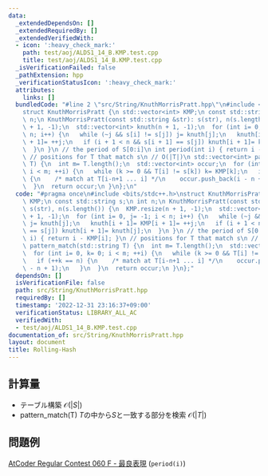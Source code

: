 ```yaml
---
data:
  _extendedDependsOn: []
  _extendedRequiredBy: []
  _extendedVerifiedWith:
  - icon: ':heavy_check_mark:'
    path: test/aoj/ALDS1_14_B.KMP.test.cpp
    title: test/aoj/ALDS1_14_B.KMP.test.cpp
  _isVerificationFailed: false
  _pathExtension: hpp
  _verificationStatusIcon: ':heavy_check_mark:'
  attributes:
    links: []
  bundledCode: "#line 2 \"src/String/KnuthMorrisPratt.hpp\"\n#include <bits/stdc++.h>\n\
    struct KnuthMorrisPratt {\n std::vector<int> KMP;\n const std::string s;\n int\
    \ n;\n KnuthMorrisPratt(const std::string &str): s(str), n(s.length()) {\n  KMP.resize(n\
    \ + 1, -1);\n  std::vector<int> knuth(n + 1, -1);\n  for (int i= 0, j= -1; i <\
    \ n; i++) {\n   while (~j && s[i] != s[j]) j= knuth[j];\n   knuth[i + 1]= KMP[i\
    \ + 1]= ++j;\n   if (i + 1 < n && s[i + 1] == s[j]) knuth[i + 1]= knuth[j];\n\
    \  }\n }\n // the period of S[0:i]\n int period(int i) { return i - KMP[i]; }\n\
    \ // positions for T that match s\n // O(|T|)\n std::vector<int> pattern_match(std::string\
    \ T) {\n  int m= T.length();\n  std::vector<int> occur;\n  for (int i= 0, k= 0;\
    \ i < m; ++i) {\n   while (k >= 0 && T[i] != s[k]) k= KMP[k];\n   if (++k == n)\
    \ {\n    /* match at T[i-n+1 ... i] */\n    occur.push_back(i - n + 1);\n   }\n\
    \  }\n  return occur;\n }\n};\n"
  code: "#pragma once\n#include <bits/stdc++.h>\nstruct KnuthMorrisPratt {\n std::vector<int>\
    \ KMP;\n const std::string s;\n int n;\n KnuthMorrisPratt(const std::string &str):\
    \ s(str), n(s.length()) {\n  KMP.resize(n + 1, -1);\n  std::vector<int> knuth(n\
    \ + 1, -1);\n  for (int i= 0, j= -1; i < n; i++) {\n   while (~j && s[i] != s[j])\
    \ j= knuth[j];\n   knuth[i + 1]= KMP[i + 1]= ++j;\n   if (i + 1 < n && s[i + 1]\
    \ == s[j]) knuth[i + 1]= knuth[j];\n  }\n }\n // the period of S[0:i]\n int period(int\
    \ i) { return i - KMP[i]; }\n // positions for T that match s\n // O(|T|)\n std::vector<int>\
    \ pattern_match(std::string T) {\n  int m= T.length();\n  std::vector<int> occur;\n\
    \  for (int i= 0, k= 0; i < m; ++i) {\n   while (k >= 0 && T[i] != s[k]) k= KMP[k];\n\
    \   if (++k == n) {\n    /* match at T[i-n+1 ... i] */\n    occur.push_back(i\
    \ - n + 1);\n   }\n  }\n  return occur;\n }\n};"
  dependsOn: []
  isVerificationFile: false
  path: src/String/KnuthMorrisPratt.hpp
  requiredBy: []
  timestamp: '2022-12-31 23:16:37+09:00'
  verificationStatus: LIBRARY_ALL_AC
  verifiedWith:
  - test/aoj/ALDS1_14_B.KMP.test.cpp
documentation_of: src/String/KnuthMorrisPratt.hpp
layout: document
title: Rolling-Hash
---
```

## 計算量
 *  テーブル構築 $\mathcal{O}(|S|)$
 *  pattern_match(T) $T$の中から$S$と一致する部分を検索 $\mathcal{O}(|T|)$
## 問題例
[AtCoder Regular Contest 060 F - 最良表現](https://atcoder.jp/contests/arc060/tasks/arc060_d) (`period(i)`)